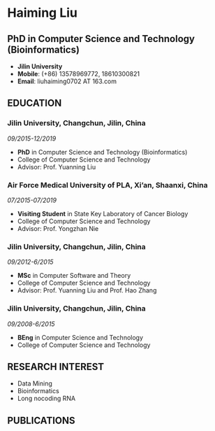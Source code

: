# **Haiming Liu**

## **PhD** in Computer Science and Technology (Bioinformatics)

- **Jilin University** 
- **Mobile**: (+86) 13578969772, 18610300821
- **Email**: liuhaiming0702 AT 163.com

## **EDUCATION**

### **Jilin University**, Changchun, Jilin, China

*09/2015-12/2019*

- **PhD** in Computer Science and Technology (Bioinformatics)
- College of Computer Science and Technology
- Advisor: Prof. Yuanning Liu

### **Air Force Medical University of PLA**, Xi’an, Shaanxi, China

*07/2015-07/2019*

- **Visiting Student** in State Key Laboratory of Cancer Biology
- College of Computer Science and Technology
- Advisor: Prof. Yongzhan Nie

### **Jilin University**, Changchun, Jilin, China

*09/2012-6/2015*

- **MSc** in Computer Software and Theory
- College of Computer Science and Technology
- Advisor: Prof. Yuanning Liu and Prof. Hao Zhang

### **Jilin University**, Changchun, Jilin, China

*09/2008-6/2015*

- **BEng** in Computer Science and Technology
- College of Computer Science and Technology

## **RESEARCH INTEREST**

- Data Mining
- Bioinformatics
- Long nocoding RNA 

## **PUBLICATIONS**

